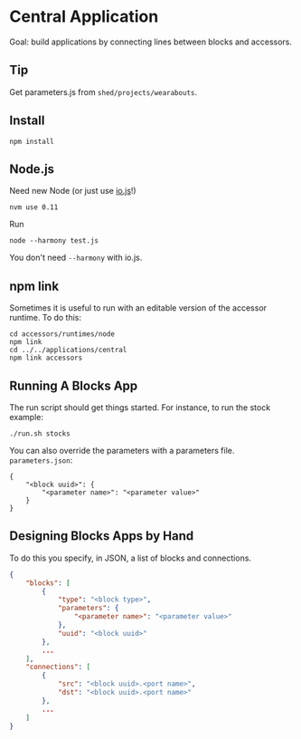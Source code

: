 Central Application
===================

Goal: build applications by connecting lines between blocks and accessors.

Tip
---

Get parameters.js from `shed/projects/wearabouts`.


Install
-----

    npm install


Node.js
-------

Need new Node (or just use [io.js](https://iojs.org/en/index.html)!)

    nvm use 0.11

Run

    node --harmony test.js

You don't need `--harmony` with io.js.


npm link
--------

Sometimes it is useful to run with an editable version of the accessor
runtime. To do this:

    cd accessors/runtimes/node
    npm link
    cd ../../applications/central
    npm link accessors


Running A Blocks App
--------------------

The run script should get things started. For instance, to run the stock
example:

    ./run.sh stocks

You can also override the parameters with a parameters file. `parameters.json`:

    {
    	"<block uuid>": {
    		"<parameter name>": "<parameter value>"
    	}
    }


Designing Blocks Apps by Hand
-----------------------------

To do this you specify, in JSON, a list of blocks and connections.

```json
{
	"blocks": [
		{
			"type": "<block type>",
			"parameters": {
				"<parameter name>": "<parameter value>"
			},
			"uuid": "<block uuid>"
		},
		...
	],
	"connections": [
		{
			"src": "<block uuid>.<port name>",
			"dst": "<block uuid>.<port name>"
		},
		...
	]
}
```

